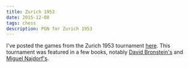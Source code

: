 ```yaml
---
title: Zurich 1953
date: 2015-12-08
tags: chess
description: PGN for Zurich 1953
---
```


I've posted the games from the Zurich 1953 tournament [here](https://www.gerardcondon.com/chess/zurich-1953/zurich-1953.html).
This tournament was featured in a few books, notably [David Bronstein's](http://www.amazon.co.uk/Zurich-International-Chess-Tournament-Dover-ebook/dp/B00BX1DPE8/ref=dp_kinw_strp_1) and [Miguel Najdorf's](http://www.amazon.co.uk/Zurich-1953-Contenders-World-Championship/dp/1936490439/ref=sr_1_2?ie=UTF8&qid=1449534738&sr=8-2&keywords=1953+zurich).
